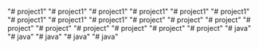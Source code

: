 "# project1" 
"# project1" 
"# project1" 
"# project1" 
"# project1" 
"# project1" 
"# project1" 
"# project1" 
"# project1" 
"# project" 
"# project" 
"# project" 
"# project" 
"# project" 
"# project" 
"# project" 
"# project" 
"# project" 
"# java" 
"# java" 
"# java" 
"# java" 
"# java" 
